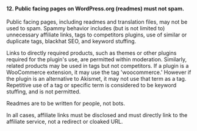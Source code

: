 <h4>12. Public facing pages on WordPress.org (readmes) must not spam.</h4>

Public facing pages, including readmes and translation files, may not be used to spam. Spammy behavior includes (but is not limited to) unnecessary affiliate links, tags to competitors plugins, use of similar or duplicate tags, blackhat SEO, and keyword stuffing.

Links to directly required products, such as themes or other plugins required for the plugin's use, are permitted within moderation. Similarly, related products may be used in tags but not competitors. If a plugin is a WooCommerce extension, it may use the tag 'woocommerce.' However if the plugin is an alternative to Akismet, it may not use that term as a tag. Repetitive use of a tag or specific term is considered to be keyword stuffing, and is not permitted.

Readmes are to be written for people, not bots.

In all cases, affiliate links must be disclosed and must directly link to the affiliate service, not a redirect or cloaked URL.
